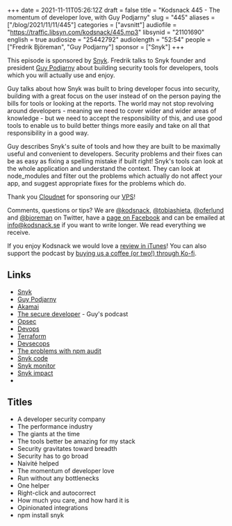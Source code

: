 +++
date = 2021-11-11T05:26:12Z
draft = false
title = "Kodsnack 445 - The momentum of developer love, with Guy Podjarny"
slug = "445"
aliases = ["/blog/2021/11/11/445"]
categories = ["avsnitt"]
audiofile = "https://traffic.libsyn.com/kodsnack/445.mp3"
libsynid = "21101690"
english = true
audiosize = "25442792"
audiolength = "52:54"
people = ["Fredrik Björeman", "Guy Podjarny"]
sponsor = ["Snyk"]
+++

This episode is sponsored by [Snyk](https://snyk.io/). Fredrik talks to Snyk founder and president [Guy Podjarny](https://twitter.com/guypod) about building security tools for developers, tools which you will actually use and enjoy.

Guy talks about how Snyk was built to bring developer focus into security, building with a great focus on the user instead of on the person paying the bills for tools or looking at the reports. The world may not stop revolving around developers - meaning we need to cover wider and wider areas of knowledge - but we need to accept the responsibility of this, and use good tools to enable us to build better things more easily and take on all that responsibility in a good way.

Guy describes Snyk's suite of tools and how they are built to be maximally useful and convenient to developers. Security problems and their fixes can be as easy as fixing a spelling mistake if built right! Snyk's tools can look at the whole application and understand the context. They can look at node_modules and filter out the problems which actually do not affect your app, and suggest appropriate fixes for the problems which do.

Thank you [Cloudnet](http://www.cloudnet.se) for sponsoring our [VPS](http://en.wikipedia.org/wiki/Virtual_private_server)!

Comments, questions or tips? We are [@kodsnack](https://www.twitter.com/kodsnack), [@tobiashieta](https://www.twitter.com/tobiashieta), [@oferlund](https://twitter.com/oferlund) and [@bjoreman](https://www.twitter.com/bjoreman) on Twitter, have a [page on Facebook](https://www.facebook.com/kodsnack) and can be emailed at [info@kodsnack.se](mailto:info@kodsnack.se) if you want to write longer. We read everything we receive.

If you enjoy Kodsnack we would love a [review in iTunes](http://itunes.apple.com/se/podcast/kodsnack/id561631498?l=en)! You can also support the podcast by <a href="https://ko-fi.com/kodsnack" rel="payment">buying us a coffee (or two!) through Ko-fi</a>.

## Links ##
* [Snyk](https://snyk.io/)
* [Guy Podjarny](https://twitter.com/guypod)
* [Akamai](https://en.wikipedia.org/wiki/Akamai_Technologies)
* [The secure developer](https://www.devseccon.com/the-secure-developer-podcast/) - Guy's podcast
* [Opsec](https://en.wikipedia.org/wiki/Operations_security)
* [Devops](https://en.wikipedia.org/wiki/DevOps)
* [Terraform](https://en.wikipedia.org/wiki/Terraform_%28software%29)
* [Devsecops](https://en.wikipedia.org/wiki/DevOps#DevSecOps,_Shifting_Security_Left)
* [The problems with npm audit](https://overreacted.io/npm-audit-broken-by-design/)
* [Snyk code](https://snyk.io/product/snyk-code/)
* [Snyk monitor](https://docs.snyk.io/introducing-snyk/introduction-to-snyk/glossary#monitor)
* [Snyk impact](https://snyk.io/about/snyk-impact/)
* 

## Titles ##
* A developer security company
* The performance industry
* The giants at the time
* The tools better be amazing for my stack
* Security gravitates toward breadth
* Security has to go broad
* Naivité helped
* The momentum of developer love
* Run without any bottlenecks
* One helper
* Right-click and autocorrect
* How much you care, and how hard it is
* Opinionated integrations
* npm install snyk